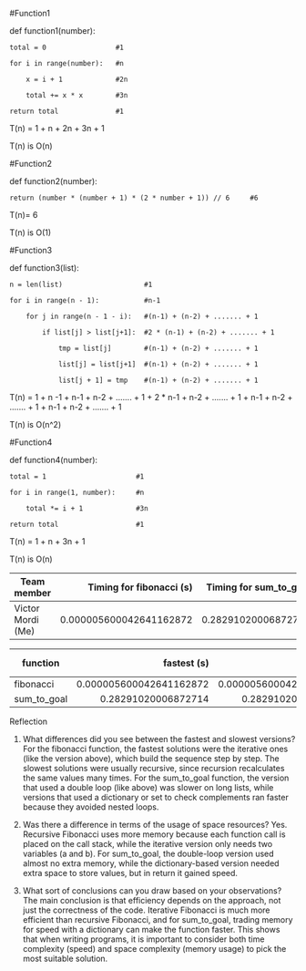 #Function1


def function1(number):

	total = 0                 #1
	
	for i in range(number):   #n
	
		x = i + 1             #2n
		
		total += x * x        #3n   
 
	return total              #1

T(n) = 1 + n + 2n + 3n + 1

T(n) is O(n)


#Function2

def function2(number):

	return (number * (number + 1) * (2 * number + 1)) // 6     #6

T(n)= 6

T(n) is O(1)


#Function3

def function3(list):

	n = len(list)                    #1
	
	for i in range(n - 1):           #n-1
	
		for j in range(n - 1 - i):   #(n-1) + (n-2) + ....... + 1
		
			if list[j] > list[j+1]:  #2 * (n-1) + (n-2) + ....... + 1
			
				tmp = list[j]        #(n-1) + (n-2) + ....... + 1
				
				list[j] = list[j+1]  #(n-1) + (n-2) + ....... + 1
				
				list[j + 1] = tmp    #(n-1) + (n-2) + ....... + 1

T(n) = 1 + n -1 + n-1 + n-2 + ....... + 1 + 2 * n-1 + n-2 + ....... + 1 + n-1 + n-2 + ....... + 1 + n-1 + n-2 + ....... + 1

T(n) is O(n^2)


#Function4

def function4(number):

	total = 1                      #1
	
	for i in range(1, number):     #n
	
		total *= i + 1             #3n
		
	return total                   #1

T(n) = 1 + n + 3n + 1

T(n) is O(n)



| Team member        | Timing for fibonacci (s)       | Timing for sum_to_goal       |
| ------------------ | -----------------------------: | ---------------------------: |
| Victor Mordi (Me)  |        0.000005600042641162872 |          0.28291020006872714 |




| function        |             fastest (s) |             slowest (s) | difference (s) |
| --------------- | ----------------------: | ----------------------: | -------------: |
| fibonacci       | 0.000005600042641162872 | 0.000005600042641162872 |            0.0 |
| sum_to_goal     |     0.28291020006872714 |     0.28291020006872714 |            0.0 |





Reflection

1. What differences did you see between the fastest and slowest versions?
For the fibonacci function, the fastest solutions were the iterative ones (like the version above), which build the sequence step by step. The slowest solutions were usually recursive, since recursion recalculates the same values many times. For the sum_to_goal function, the version that used a double loop (like above) was slower on long lists, while versions that used a dictionary or set to check complements ran faster because they avoided nested loops.

2. Was there a difference in terms of the usage of space resources?
Yes. Recursive Fibonacci uses more memory because each function call is placed on the call stack, while the iterative version only needs two variables (a and b). For sum_to_goal, the double-loop version used almost no extra memory, while the dictionary-based version needed extra space to store values, but in return it gained speed.

3. What sort of conclusions can you draw based on your observations?
The main conclusion is that efficiency depends on the approach, not just the correctness of the code. Iterative Fibonacci is much more efficient than recursive Fibonacci, and for sum_to_goal, trading memory for speed with a dictionary can make the function faster. This shows that when writing programs, it is important to consider both time complexity (speed) and space complexity (memory usage) to pick the most suitable solution.

